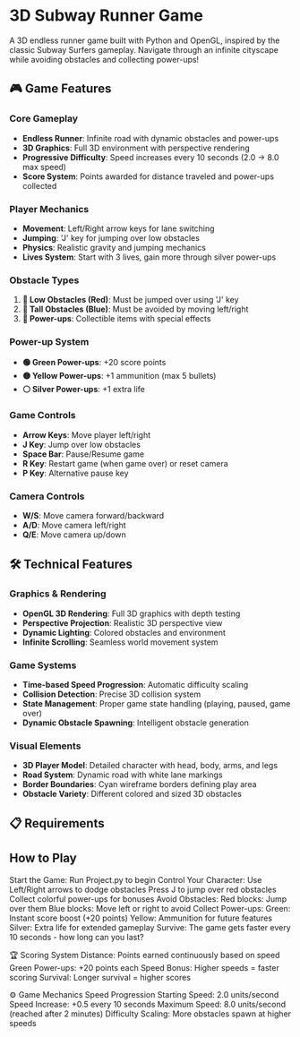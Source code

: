 # 3D Subway Runner Game

A 3D endless runner game built with Python and OpenGL, inspired by the classic Subway Surfers gameplay. Navigate through an infinite cityscape while avoiding obstacles and collecting power-ups!

## 🎮 Game Features

### Core Gameplay
- **Endless Runner**: Infinite road with dynamic obstacles and power-ups
- **3D Graphics**: Full 3D environment with perspective rendering
- **Progressive Difficulty**: Speed increases every 10 seconds (2.0 → 8.0 max speed)
- **Score System**: Points awarded for distance traveled and power-ups collected

### Player Mechanics
- **Movement**: Left/Right arrow keys for lane switching
- **Jumping**: 'J' key for jumping over low obstacles
- **Physics**: Realistic gravity and jumping mechanics
- **Lives System**: Start with 3 lives, gain more through silver power-ups

### Obstacle Types
1. **🔴 Low Obstacles (Red)**: Must be jumped over using 'J' key
2. **🔵 Tall Obstacles (Blue)**: Must be avoided by moving left/right
3. **💎 Power-ups**: Collectible items with special effects

### Power-up System
- **🟢 Green Power-ups**: +20 score points
- **🟡 Yellow Power-ups**: +1 ammunition (max 5 bullets)
- **⚪ Silver Power-ups**: +1 extra life

### Game Controls
- **Arrow Keys**: Move player left/right
- **J Key**: Jump over low obstacles
- **Space Bar**: Pause/Resume game
- **R Key**: Restart game (when game over) or reset camera
- **P Key**: Alternative pause key

### Camera Controls
- **W/S**: Move camera forward/backward
- **A/D**: Move camera left/right  
- **Q/E**: Move camera up/down

## 🛠️ Technical Features

### Graphics & Rendering
- **OpenGL 3D Rendering**: Full 3D graphics with depth testing
- **Perspective Projection**: Realistic 3D perspective view
- **Dynamic Lighting**: Colored obstacles and environment
- **Infinite Scrolling**: Seamless world movement system

### Game Systems
- **Time-based Speed Progression**: Automatic difficulty scaling
- **Collision Detection**: Precise 3D collision system
- **State Management**: Proper game state handling (playing, paused, game over)
- **Dynamic Obstacle Spawning**: Intelligent obstacle generation

### Visual Elements
- **3D Player Model**: Detailed character with head, body, arms, and legs
- **Road System**: Dynamic road with white lane markings
- **Border Boundaries**: Cyan wireframe borders defining play area
- **Obstacle Variety**: Different colored and sized 3D obstacles

## 📋 Requirements


## How to Play
Start the Game: Run Project.py to begin
Control Your Character:
Use Left/Right arrows to dodge obstacles
Press J to jump over red obstacles
Collect colorful power-ups for bonuses
Avoid Obstacles:
Red blocks: Jump over them
Blue blocks: Move left or right to avoid
Collect Power-ups:
Green: Instant score boost (+20 points)
Yellow: Ammunition for future features
Silver: Extra life for extended gameplay
Survive: The game gets faster every 10 seconds - how long can you last?


🏆 Scoring System
Distance: Points earned continuously based on speed
Green Power-ups: +20 points each
Speed Bonus: Higher speeds = faster scoring
Survival: Longer survival = higher scores


⚙️ Game Mechanics
Speed Progression
Starting Speed: 2.0 units/second
Speed Increase: +0.5 every 10 seconds
Maximum Speed: 8.0 units/second (reached after 2 minutes)
Difficulty Scaling: More obstacles spawn at higher speeds




